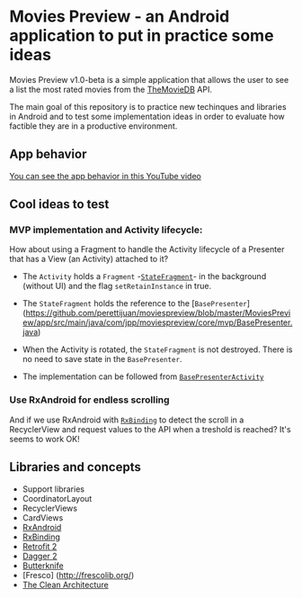 # Movies Preview - an Android application to put in practice some ideas

Movies Preview v1.0-beta is a simple application that allows the user to see a list the most rated movies from the 
[TheMovieDB](https://www.themoviedb.org/) API.

The main goal of this repository is to practice new techinques and libraries in Android and to test some implementation ideas
in order to evaluate how factible they are in a productive environment.

## App behavior
[You can see the app behavior in this YouTube video](https://youtu.be/mc2fXjdLhOI)

## Cool ideas to test

### MVP implementation and Activity lifecycle:
How about using a Fragment to handle the Activity lifecycle of a Presenter that has a View (an Activity) attached to it?

 - The `Activity` holds a `Fragment` -[`StateFragment`](https://github.com/perettijuan/moviespreview/blob/master/MoviesPreview/app/src/main/java/com/jpp/moviespreview/core/mvp/StateFragment.java)- in the background (without UI) and the flag `setRetainInstance` in true.
 - The `StateFragment` holds the reference to the [`BasePresenter`] (https://github.com/perettijuan/moviespreview/blob/master/MoviesPreview/app/src/main/java/com/jpp/moviespreview/core/mvp/BasePresenter.java)
 - When the Activity is rotated, the `StateFragment` is not destroyed. There is no need to save state in the `BasePresenter`.

 - The implementation can be followed from [`BasePresenterActivity`](https://github.com/perettijuan/moviespreview/blob/master/MoviesPreview/app/src/main/java/com/jpp/moviespreview/core/mvp/BasePresenterActivity.java)

### Use RxAndroid for endless scrolling
And if we use RxAndroid with [`RxBinding`](https://github.com/JakeWharton/RxBinding) to detect the scroll in a RecyclerView
and request values to the API when a treshold is reached? It's seems to work OK!

## Libraries and concepts

- Support libraries
- CoordinatorLayout
- RecyclerViews
- CardViews 
- [RxAndroid](https://github.com/ReactiveX/RxAndroid)
- [RxBinding](https://github.com/JakeWharton/RxBinding)
- [Retrofit 2](http://square.github.io/retrofit/)
- [Dagger 2](http://google.github.io/dagger/)
- [Butterknife](https://github.com/JakeWharton/butterknife)
- [Fresco] (http://frescolib.org/)
- [The Clean Architecture](http://fernandocejas.com/2014/09/03/architecting-android-the-clean-way/)

